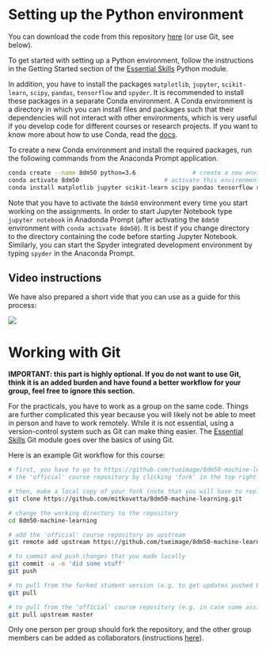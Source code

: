 # Setting up the Python environment

You can download the code from this repository [here](https://github.com/tueimage/8dm50-machine-learning/archive/master.zip) (or use Git, see below).

To get started with setting up a Python environment, follow the instructions in the Getting Started section of the [Essential Skills](https://github.com/tueimage/essential-skills/blob/master/python-essentials.md) Python module.

In addition, you have to install the packages `matplotlib`, `jupyter`, `scikit-learn`, `scipy`, `pandas`, `tensorflow` and `spyder`. It is recommended to install these packages in a separate Conda environment. A Conda environment is a directory in which you can install files and packages such that their dependencies will not interact with other environments, which is very useful if you develop code for different courses or research projects. If you want to know more about how to use Conda, read the [docs](https://docs.conda.io/projects/conda/en/latest/user-guide/getting-started.html).

To create a new Conda environment and install the required packages, run the following commands from the Anaconda Prompt application.

````bash
conda create --name 8dm50 python=3.6				# create a new environment called `myenv`
conda activate 8dm50						# activate this environment
conda install matplotlib jupyter scikit-learn scipy pandas tensorflow spyder # install the required packages
````
Note that you have to activate the `8dm50` environment every time you start working on the assignments. In order to start Jupyter Notebook type `jupyter notebook` in Anadonda Prompt (after activating the `8dm50` environment with `conda activate 8dm50`). It is best if you change directory to the directory containing the code before starting Jupyter Notebook. Similarly, you can start the Spyder integrated development environment by typing `spyder` in the Anaconda Prompt.

## Video instructions
We have also prepared a short vide that you can use as a guide for this process:

[![](http://img.youtube.com/vi/AxSwTvnwCUU/0.jpg)](http://www.youtube.com/watch?v=AxSwTvnwCUU "")


# Working with Git

**IMPORTANT: this part is highly optional. If you do not want to use Git, think it is an added burden and have found a better workflow for your group, feel free to ignore this section.**

For the practicals, you have to work as a group on the same code. Things are further complicated this year because you will likely not be able to meet in person and have to work remotely. While it is not essential, using a version-control system such as Git can make thing easier. The [Essential Skills](https://github.com/tueimage/essential-skills/blob/master/version-control-with-git.md) Git module goes over the basics of using Git.

Here is an example Git workflow for this course:

````bash
# first, you have to go to https://github.com/tueimage/8dm50-machine-learning and fork
# the 'official' course repository by clicking 'fork' in the top right corner of the page

# then, make a local copy of your fork (note that you will have to replace the username mitkovetta with your own)
git clone https://github.com/mitkovetta/8dm50-machine-learning.git

# change the working directory to the repository
cd 8dm50-machine-learning

# add the 'official' course repository as upstream
git remote add upstream https://github.com/tueimage/8dm50-machine-learning.git

# to commit and push changes that you made locally
git commit -a -m 'did some stuff'
git push

# to pull from the forked student version (e.g. to get updates pushed by other group members)
git pull

# to pull from the 'official' course repository (e.g. in case some assignments have been updated)
git pull upstream master
````

Only one person per group should fork the repository, and the other group members can be added as collaborators (instructions [here](https://docs.github.com/en/github/setting-up-and-managing-your-github-user-account/inviting-collaborators-to-a-personal-repository)).
